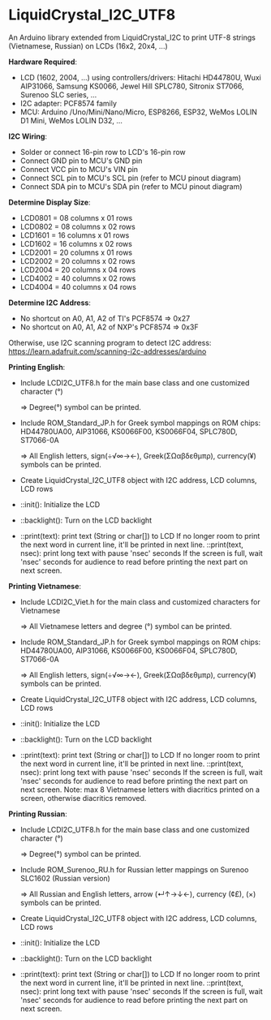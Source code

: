 # LiquidCrystal_I2C_UTF8
An Arduino library extended from LiquidCrystal_I2C to print UTF-8 strings (Vietnamese, Russian) on LCDs (16x2, 20x4, ...)

**Hardware Required**:
- LCD (1602, 2004, ...) using controllers/drivers:
  Hitachi HD44780U, Wuxi AIP31066, Samsung KS0066, Jewel Hill SPLC780, Sitronix ST7066, Surenoo SLC series, ...
- I2C adapter: PCF8574 family
- MCU: Arduino /Uno/Mini/Nano/Micro, ESP8266, ESP32, WeMos LOLIN D1 Mini, WeMos LOLIN D32, ...

**I2C Wiring**:
- Solder or connect 16-pin row to LCD's 16-pin row
- Connect GND pin to MCU's GND pin
- Connect VCC pin to MCU's VIN pin
- Connect SCL pin to MCU's SCL pin (refer to MCU pinout diagram)
- Connect SDA pin to MCU's SDA pin (refer to MCU pinout diagram)

**Determine Display Size**:
- LCD0801 = 08 columns x 01 rows
- LCD0802 = 08 columns x 02 rows
- LCD1601 = 16 columns x 01 rows
- LCD1602 = 16 columns x 02 rows
- LCD2001 = 20 columns x 01 rows
- LCD2002 = 20 columns x 02 rows
- LCD2004 = 20 columns x 04 rows
- LCD4002 = 40 columns x 02 rows
- LCD4004 = 40 columns x 04 rows

**Determine I2C Address**:
- No shortcut on A0, A1, A2 of TI's PCF8574     => 0x27
- No shortcut on A0, A1, A2 of NXP's PCF8574    => 0x3F

Otherwise, use I2C scanning program to detect I2C address:
https://learn.adafruit.com/scanning-i2c-addresses/arduino

**Printing English**:
- Include LCDI2C_UTF8.h for the main base class and one customized character (°)

  => Degree(°) symbol can be printed.
- Include ROM_Standard_JP.h for Greek symbol mappings on ROM chips:
  HD44780UA00, AIP31066, KS0066F00, KS0066F04, SPLC780D, ST7066-0A

  => All English letters, sign(÷√∞→←), Greek(ΣΩαβδεθμπρ), currency(¥) symbols can be printed.
- Create LiquidCrystal_I2C_UTF8 object with I2C address, LCD columns, LCD rows
- ::init(): Initialize the LCD
- ::backlight(): Turn on the LCD backlight
- ::print(text): print text (String or char[]) to LCD
  If no longer room to print the next word in current line, it'll be printed in next line.
  ::print(text, nsec): print long text with pause 'nsec' seconds
  If the screen is full, wait 'nsec' seconds for audience to read before printing the next part on next screen.

**Printing Vietnamese**:
- Include LCDI2C_Viet.h for the main class and customized characters for Vietnamese

  => All Vietnamese letters and degree (°) symbol can be printed.
- Include ROM_Standard_JP.h for Greek symbol mappings on ROM chips:
  HD44780UA00, AIP31066, KS0066F00, KS0066F04, SPLC780D, ST7066-0A

  => All English letters, sign(÷√∞→←), Greek(ΣΩαβδεθμπρ), currency(¥) symbols can be printed.
- Create LiquidCrystal_I2C_UTF8 object with I2C address, LCD columns, LCD rows
- ::init(): Initialize the LCD
- ::backlight(): Turn on the LCD backlight
- ::print(text): print text (String or char[]) to LCD
  If no longer room to print the next word in current line, it'll be printed in next line.
  ::print(text, nsec): print long text with pause 'nsec' seconds
  If the screen is full, wait 'nsec' seconds for audience to read before printing the next part on next screen.
  Note: max 8 Vietnamese letters with diacritics printed on a screen, otherwise diacritics removed.

**Printing Russian**:
- Include LCDI2C_UTF8.h for the main base class and one customized character (°)

  => Degree(°) symbol can be printed.
- Include ROM_Surenoo_RU.h for Russian letter mappings on Surenoo SLC1602 (Russian version)

  => All Russian and English letters, arrow (↵↑→↓←), currency (¢£), (×) symbols can be printed.
- Create LiquidCrystal_I2C_UTF8 object with I2C address, LCD columns, LCD rows
- ::init(): Initialize the LCD
- ::backlight(): Turn on the LCD backlight
- ::print(text): print text (String or char[]) to LCD
  If no longer room to print the next word in current line, it'll be printed in next line.
  ::print(text, nsec): print long text with pause 'nsec' seconds
  If the screen is full, wait 'nsec' seconds for audience to read before printing the next part on next screen.
